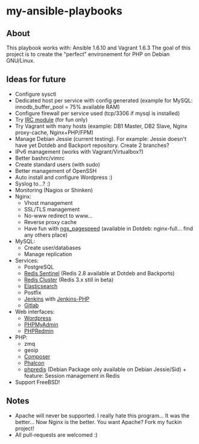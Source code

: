 my-ansible-playbooks
====================

About
-----
This playbook works with: Ansible 1.6.10 and Vagrant 1.6.3
The goal of this project is to create the "perfect" environement for PHP on Debian GNU/Linux.

Ideas for future
----------------

- Configure sysctl
- Dedicated host per service with config generated (example for MySQL: innodb_buffer_pool = 75% available RAM)
- Configure firewall per service used (tcp/3306 if mysql is installed)
- Try [IRC module](http://docs.ansible.com/irc_module.html) (for fun only)
- Try Vagrant with many hosts (example: DB1 Master, DB2 Slave, Nginx proxy-cache, Nginx+PHP/FPM)
- Manage Debian Jessie (current testing). For example: Jessie doesn't have yet Dotdeb and Backport repository. Create 2 branches?
- IPv6 management (works with Vagrant/Virtualbox?)
- Better bashrc/vimrc
- Create standard users (with sudo)
- Better management of OpenSSH
- Auto install and configure Wordpress :)
- Syslog to...? :)
- Monitoring (Nagios or Shinken)
- Nginx:
  - Vhost management
  - SSL/TLS management
  - No-www redirect to www...
  - Reverse proxy cache
  - Have fun with [ngx_pagespeed](https://github.com/pagespeed/ngx_pagespeed) (available in Dotdeb: nginx-full... find any others place)
- MySQL:
  - Create user/databases
  - Manage replication
- Services:
  - PostgreSQL
  - [Redis Sentinel](http://redis.io/topics/sentinel) (Redis 2.8 available at Dotdeb and Backports)
  - [Redis Cluster](http://redis.io/topics/cluster-tutorial) (Redis 3.x still in beta)
  - [Elasticsearch](http://www.elasticsearch.org/guide/en/elasticsearch/reference/current/setup-repositories.html)
  - Postfix
  - [Jenkins](http://pkg.jenkins-ci.org/debian/) with [Jenkins-PHP](http://jenkins-php.org/)
  - [Gitlab](https://about.gitlab.com/downloads/)
- Web interfaces:
  - [Wordpress](https://wordpress.org/)
  - [PHPMyAdmin](http://www.phpmyadmin.net)
  - [PHPRedmin](https://github.com/sasanrose/phpredmin)
- PHP:
  - zmq
  - geoip
  - [Composer](http://getcomposer.org)
  - [Phalcon](http://phalconphp.com/)
  - [phpredis](https://github.com/nicolasff/phpredis) (Debian Package only available on Debian Jessie/Sid) + feature: Session management in Redis
- Support FreeBSD!

Notes
-----

- Apache will never be supported. I really hate this program... It was the better... Now Nginx is the better. You want Apache? Fork my fuckin project!
- All pull-requests are welcomed :)

